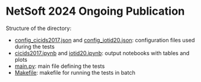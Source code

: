 # NetSoft 2024 Ongoing Publication

Structure of the directory:

* [config_cicids2017.json](./config_cicids2017.json) and [config_iotid20.json](./config_iotid20.json): configuration files used during the tests
* [cicids2017.ipynb](./cicids2017.ipynb) and [iotid20.ipynb](./iotid20.ipynb): output notebooks with tables and plots
* [main.py](./main.py): main file defining the tests
* [Makefile](./Makefile): makefile for running the tests in batch
